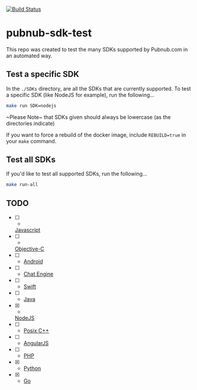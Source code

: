 [![Build Status](https://travis-ci.org/cbarraford/pubnub-sdk-test.svg?branch=master)](https://travis-ci.org/cbarraford/pubnub-sdk-test)

# pubnub-sdk-test
This repo was created to test the many SDKs supported by Pubnub.com in an
automated way.

## Test a specific SDK

In the `./SDKs` directory, are all the SDKs that are currently supported. To
test a specific SDK (like NodeJS for example), run the following...

```sh
make run SDK=nodejs
```

~Please Note~ that SDKs given should always be lowercase (as the directories
indicate)

If you want to force a rebuild of the docker image, include `REBUILD=true` in
your `make` command.

## Test all SDKs

If you'd like to test all supported SDKs, run the following...

```sh
make run-all
```

## TODO
 * [ ] -
   [Javascript](https://www.pubnub.com/docs/web-javascript/pubnub-javascript-sdk)
 * [ ] -
   [Objective-C](https://www.pubnub.com/docs/ios-objective-c/pubnub-objective-c-sdk)
 * [ ] - [Android](https://www.pubnub.com/docs/android-java/pubnub-java-sdk)
 * [ ] - [Chat
   Engine](https://www.pubnub.com/docs/chat-engine/getting-started)
 * [ ] - [Swift](https://www.pubnub.com/docs/swift/pubnub-swift-sdk)
 * [ ] - [Java](https://www.pubnub.com/docs/java-se-java/pubnub-java-sdk)
 * [x] -
   [NodeJS](https://www.pubnub.com/docs/nodejs-javascript/pubnub-javascript-sdk)
 * [ ] - [Posix C++](https://www.pubnub.com/docs/posix-cpp/pubnub-cpp-sdk)
 * [ ] - [AngularJS](https://www.pubnub.com/docs/angularjs-javascript/pubnub-javascript-sdk)
 * [ ] - [PHP](https://www.pubnub.com/docs/php/pubnub-php-sdk)
 * [x] - [Python](https://www.pubnub.com/docs/python/pubnub-python-sdk)
 * [x] - [Go](https://www.pubnub.com/docs/go/pubnub-go-sdk)
